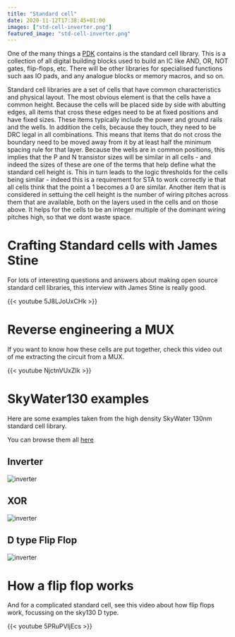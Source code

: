 ```yaml
---
title: "Standard cell"
date: 2020-11-12T17:38:45+01:00
images: ["std-cell-inverter.png"]
featured_image: "std-cell-inverter.png"
---
```


One of the many things a [PDK](/terminology/pdk) contains is the standard cell library.
This is a collection of all digital building blocks used to build an IC like AND, OR, NOT gates, flip-flops, etc. There will be other libraries for specialised functions such aas IO pads, and any analogue blocks or memory macros, and so on.

Standard cell libraries are a set of cells that have common characteristics and physical layout. The most obvious element is that the cells have a common height. Because the cells will be placed side by side with abutting edges, all items that cross these edges need to be at fixed positions and have fixed sizes. These items typically include the power and ground rails and the wells. 
In addition the cells, because they touch, they need to be DRC legal in all combinations. This means that items that do not cross the boundary need to be moved away from it by at least half the minimum spacing rule for that layer.
Because the wells are in common positions, this implies that the P and N transistor sizes will be similar in all cells - and indeed the sizes of these are one of the terms that help define what the standard cell height is. This in turn leads to the logic thresholds for the cells being similar - indeed this is a requirement for STA to work correctly ie that all cells think that the point a 1 becomes a 0 are similar.
Another item that is considered in settuing the cell height is the number of wiring pitches across them that are available, both on the layers used in the cells and on those above. It helps for the cells to be an integer multiple of the dominant wiring pitches high, so that we dont waste space.

# Crafting Standard cells with James Stine

For lots of interesting questions and answers about making open source standard cell libraries, this interview with James Stine is really good.

{{< youtube 5J8LJoUxCHk >}}

# Reverse engineering a MUX

If you want to know how these cells are put together, check this video out of me extracting the circuit from a MUX.

{{< youtube NjctnVUxZIk >}}

# SkyWater130 examples

Here are some examples taken from the high density SkyWater 130nm standard cell library.

You can browse them all [here](https://antmicro-skywater-pdk-docs.readthedocs.io/en/test-submodules-in-rtd/contents/libraries/sky130_fd_sc_hd/README.html)

## Inverter

![inverter](/std-cell-inverter.png)

## XOR

![inverter](/std-cell-xor2.png)

## D type Flip Flop

![inverter](/std-cell-dflop.png)

# How a flip flop works

And for a complicated standard cell, see this video about how flip flops work, focussing on the sky130 D type.

{{< youtube 5PRuPVIjEcs >}}
